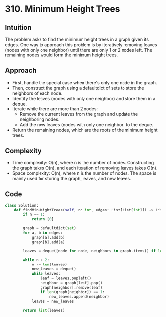 # 310. Minimum Height Trees

## Intuition
The problem asks to find the minimum height trees in a graph given its edges. One way to approach this problem is by iteratively removing leaves (nodes with only one neighbor) until there are only 1 or 2 nodes left. The remaining nodes would form the minimum height trees.

## Approach
- First, handle the special case when there's only one node in the graph.
- Then, construct the graph using a defaultdict of sets to store the neighbors of each node.
- Identify the leaves (nodes with only one neighbor) and store them in a deque.
- Iterate while there are more than 2 nodes:
  - Remove the current leaves from the graph and update the neighboring nodes.
  - Add the new leaves (nodes with only one neighbor) to the deque.
- Return the remaining nodes, which are the roots of the minimum height trees.

## Complexity
- Time complexity: O(n), where n is the number of nodes. Constructing the graph takes O(n), and each iteration of removing leaves takes O(n).
- Space complexity: O(n), where n is the number of nodes. The space is mainly used for storing the graph, leaves, and new leaves.

## Code
``` python
class Solution:
    def findMinHeightTrees(self, n: int, edges: List[List[int]]) -> List[int]:
        if n == 1:
            return [0]

        graph = defaultdict(set)
        for a, b in edges:
            graph[a].add(b)
            graph[b].add(a)

        leaves = deque([node for node, neighbors in graph.items() if len(neighbors) == 1])

        while n > 2:
            n -= len(leaves)
            new_leaves = deque()
            while leaves:
                leaf = leaves.popleft()
                neighbor = graph[leaf].pop() 
                graph[neighbor].remove(leaf)
                if len(graph[neighbor]) == 1:
                    new_leaves.append(neighbor)
            leaves = new_leaves

        return list(leaves)
```